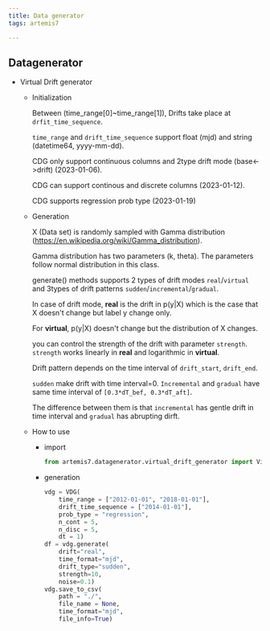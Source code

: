```yaml
---
title: Data generator
tags: artemis7

---
```



## Datagenerator

- Virtual Drift generator

    - Initialization

        Between (time_range[0]~time_range[1]), Drifts take place at `drfit_time_sequence`.

        `time_range` and `drift_time_sequence` support float (mjd) and string (datetime64, yyyy-mm-dd).

        CDG only support continuous columns and 2type drift mode (base<->drift) (2023-01-06).

        CDG can support continous and discrete columns (2023-01-12).

        CDG supports regression prob type (2023-01-19)

    - Generation

        X (Data set) is randomly sampled with Gamma distribution (https://en.wikipedia.org/wiki/Gamma_distribution).

        Gamma distribution has two parameters (k, theta). The parameters follow normal distribution in this class.

        generate() methods supports 2 types of drift modes `real`/`virtual` and 3types of drift patterns `sudden`/`incremental`/`gradual`.

        In case of drift mode, **real** is the drift in p(y|X) which is the case that X doesn't change but label y change only.

        For **virtual**, p(y|X) doesn't change but the distribution of X changes.

        you can control the strength of the drift with parameter `strength`. `strength` works linearly in **real** and logarithmic in **virtual**.

        Drift pattern depends on the time interval of `drift_start`, `drift_end`.

        `sudden` make drift with time interval=0.
        `Incremental` and `gradual` have same time interval of `[0.3*dT_bef, 0.3*dT_aft]`.
        
        The difference between them is that `incremental` has gentle drift in time interval and `gradual` has abrupting dirft.

    - How to use
        - import
            ```python
            from artemis7.datagenerator.virtual_drift_generator import VirtualDriftGenerator as VDG
            ```
        - generation
            ```python
            vdg = VDG(
                time_range = ["2012-01-01", "2018-01-01"],
                drift_time_sequence = ["2014-01-01"],
                prob_type = "regression",
                n_cont = 5,
                n_disc = 5,
                dt = 1)
            df = vdg.generate(
                drift="real",
                time_format="mjd",
                drift_type="sudden",
                strength=10, 
                noise=0.1)
            vdg.save_to_csv(
                path = "./",
                file_name = None,
                time_format="mjd",
                file_info=True)
            ```
            